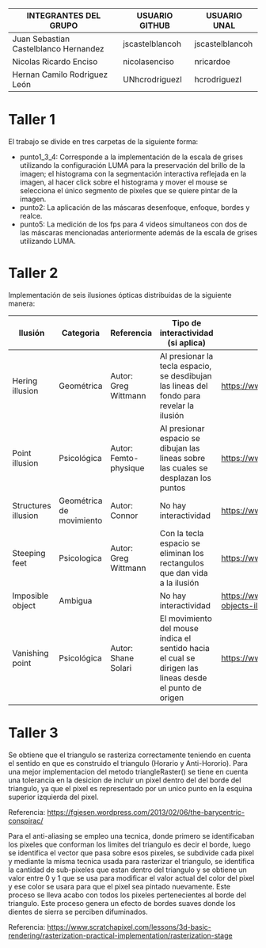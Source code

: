 | INTEGRANTES DEL GRUPO                     |USUARIO GITHUB       |USUARIO UNAL|
|-------------------------------------------|---------------------|------------|
| Juan Sebastian Castelblanco Hernandez  | jscastelblancoh | jscastelblancoh |
| Nicolas Ricardo Enciso                 | nicolasenciso   | nricardoe |
| Hernan Camilo Rodriguez León           | UNhcrodriguezl  | hcrodriguezl |


# Taller 1

El trabajo se divide en tres carpetas de la siguiente forma: 
- punto1_3_4: Corresponde a la implementación de la escala de grises utilizando la configuración LUMA para la preservación del brillo de la imagen; el histograma con la segmentación interactiva reflejada en la imagen, al hacer click sobre el histograma y mover el mouse se selecciona el único segmento de pixeles que se quiere pintar de la imagen.
- punto2: La aplicación de las máscaras desenfoque, enfoque, bordes y realce. 
- punto5: La medición de los fps para 4 videos simultaneos con dos de las máscaras mencionadas anteriormente además de la escala de grises utilizando LUMA.

# Taller 2

Implementación de seis ilusiones ópticas distribuidas de la siguiente manera:

| Ilusión         | Categoria | Referencia | Tipo de interactividad (si aplica) | URL código base (si aplica) |
|-----------------|-----------|------------|------------------------------------|-----------------------------|
|Hering illusion|Geométrica|Autor: Greg Wittmann|Al presionar la tecla espacio, se desdibujan las lineas del fondo para revelar la ilusión| https://www.openprocessing.org/sketch/168636/|
|Point illusion|Psicológica|Autor: Femto-physique|Al presionar espacio se dibujan las lineas sobre las cuales se desplazan los puntos|https://www.openprocessing.org/sketch/707417|
|Structures illusion|Geométrica de movimiento|Autor: Connor|No hay interactividad|https://www.openprocessing.org/sketch/413457|
|Steeping feet|Psicologica|Autor: Greg Wittmann|Con la tecla espacio se eliminan los rectangulos que dan vida a la ilusión|https://www.openprocessing.org/sketch/168574|
|Imposible object|Ambigua||No hay interactividad|https://www.imagenesmi.com/im%C3%A1genes/impossible-objects-illusions-fa.html|
|Vanishing point|Psicológica|Autor: Shane Solari|El movimiento del mouse indica el sentido hacia el cual se dirigen las lineas desde el punto de origen|https://www.openprocessing.org/sketch/523058|

# Taller 3
Se obtiene que el triangulo se rasteriza correctamente teniendo en cuenta el sentido en que es construido el triangulo (Horario y Anti-Hororio). 
Para una mejor implementacion del metodo triangleRaster() se tiene en cuenta una tolerancia en la desicion de incluir un pixel dentro del del borde del triangulo, ya que el pixel es representado por un unico punto en la esquina superior izquierda del pixel. 

Referencia: https://fgiesen.wordpress.com/2013/02/06/the-barycentric-conspirac/

Para el anti-aliasing se empleo una tecnica, donde primero se identificaban los pixeles que conforman los limites del triangulo es decir el borde, luego se identifica el vector que pasa sobre esos pixeles, se subdivide cada pixel y mediante la misma tecnica usada para rasterizar el triangulo, se identifica la cantidad de sub-pixeles que estan dentro del triangulo y se obtiene un valor entre 0 y 1 que se usa para modificar el valor actual del color del pixel y ese color se usara para que el pixel sea pintado nuevamente. Este proceso se lleva acabo con todos los pixeles pertenecientes al borde del triangulo. Este proceso genera un efecto de bordes suaves donde los dientes de sierra se perciben difuminados.

Referencia: https://www.scratchapixel.com/lessons/3d-basic-rendering/rasterization-practical-implementation/rasterization-stage


